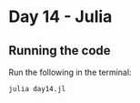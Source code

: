 # Day 14 - Julia

## Running the code

Run the following in the terminal:

```bash
julia day14.jl
```
